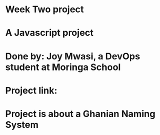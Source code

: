 # Week Two project
# A Javascript project
# Done by: Joy Mwasi, a DevOps student at Moringa School
# 
# Project link:
# Project is about a Ghanian Naming System